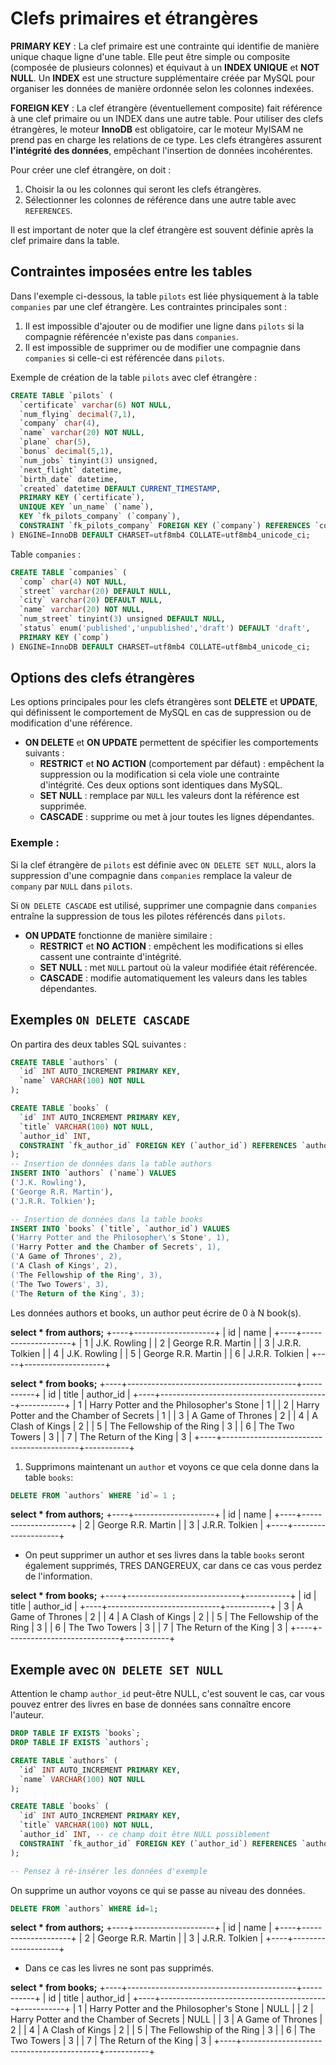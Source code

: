 # Clefs primaires et étrangères

**PRIMARY KEY** : La clef primaire est une contrainte qui identifie de manière unique chaque ligne d'une table. Elle peut être simple ou composite (composée de plusieurs colonnes) et équivaut à un **INDEX UNIQUE** et **NOT NULL**. Un **INDEX** est une structure supplémentaire créée par MySQL pour organiser les données de manière ordonnée selon les colonnes indexées.

**FOREIGN KEY** : La clef étrangère (éventuellement composite) fait référence à une clef primaire ou un INDEX dans une autre table. Pour utiliser des clefs étrangères, le moteur **InnoDB** est obligatoire, car le moteur MyISAM ne prend pas en charge les relations de ce type. Les clefs étrangères assurent **l'intégrité des données**, empêchant l'insertion de données incohérentes.

Pour créer une clef étrangère, on doit :

1. Choisir la ou les colonnes qui seront les clefs étrangères.
2. Sélectionner les colonnes de référence dans une autre table avec `REFERENCES`.

Il est important de noter que la clef étrangère est souvent définie après la clef primaire dans la table.

## Contraintes imposées entre les tables

Dans l'exemple ci-dessous, la table `pilots` est liée physiquement à la table `companies` par une clef étrangère. Les contraintes principales sont :

1. Il est impossible d'ajouter ou de modifier une ligne dans `pilots` si la compagnie référencée n'existe pas dans `companies`.
2. Il est impossible de supprimer ou de modifier une compagnie dans `companies` si celle-ci est référencée dans `pilots`.

Exemple de création de la table `pilots` avec clef étrangère :

```sql
CREATE TABLE `pilots` (
  `certificate` varchar(6) NOT NULL,
  `num_flying` decimal(7,1),
  `company` char(4),
  `name` varchar(20) NOT NULL,
  `plane` char(5),
  `bonus` decimal(5,1),
  `num_jobs` tinyint(3) unsigned,
  `next_flight` datetime,
  `birth_date` datetime,
  `created` datetime DEFAULT CURRENT_TIMESTAMP,
  PRIMARY KEY (`certificate`),
  UNIQUE KEY `un_name` (`name`),
  KEY `fk_pilots_company` (`company`),
  CONSTRAINT `fk_pilots_company` FOREIGN KEY (`company`) REFERENCES `companies` (`comp`)
) ENGINE=InnoDB DEFAULT CHARSET=utf8mb4 COLLATE=utf8mb4_unicode_ci;
```

Table `companies` :

```sql
CREATE TABLE `companies` (
  `comp` char(4) NOT NULL,
  `street` varchar(20) DEFAULT NULL,
  `city` varchar(20) DEFAULT NULL,
  `name` varchar(20) NOT NULL,
  `num_street` tinyint(3) unsigned DEFAULT NULL,
  `status` enum('published','unpublished','draft') DEFAULT 'draft',
  PRIMARY KEY (`comp`)
) ENGINE=InnoDB DEFAULT CHARSET=utf8mb4 COLLATE=utf8mb4_unicode_ci;
```

## Options des clefs étrangères

Les options principales pour les clefs étrangères sont **DELETE** et **UPDATE**, qui définissent le comportement de MySQL en cas de suppression ou de modification d'une référence.

- **ON DELETE** et **ON UPDATE** permettent de spécifier les comportements suivants :
  - **RESTRICT** et **NO ACTION** (comportement par défaut) : empêchent la suppression ou la modification si cela viole une contrainte d'intégrité. Ces deux options sont identiques dans MySQL.
  - **SET NULL** : remplace par `NULL` les valeurs dont la référence est supprimée.
  - **CASCADE** : supprime ou met à jour toutes les lignes dépendantes. 

### Exemple : 
Si la clef étrangère de `pilots` est définie avec `ON DELETE SET NULL`, alors la suppression d'une compagnie dans `companies` remplace la valeur de `company` par `NULL` dans `pilots`.

Si `ON DELETE CASCADE` est utilisé, supprimer une compagnie dans `companies` entraîne la suppression de tous les pilotes référencés dans `pilots`.

- **ON UPDATE** fonctionne de manière similaire :
  - **RESTRICT** et **NO ACTION** : empêchent les modifications si elles cassent une contrainte d'intégrité.
  - **SET NULL** : met `NULL` partout où la valeur modifiée était référencée.
  - **CASCADE** : modifie automatiquement les valeurs dans les tables dépendantes.

## Exemples  `ON DELETE CASCADE`

On partira des deux tables SQL suivantes : 

```sql
CREATE TABLE `authors` (
  `id` INT AUTO_INCREMENT PRIMARY KEY,
  `name` VARCHAR(100) NOT NULL
);

CREATE TABLE `books` (
  `id` INT AUTO_INCREMENT PRIMARY KEY,
  `title` VARCHAR(100) NOT NULL,
  `author_id` INT,
  CONSTRAINT `fk_author_id` FOREIGN KEY (`author_id`) REFERENCES `authors`(`id`) ON DELETE CASCADE
);
-- Insertion de données dans la table authors
INSERT INTO `authors` (`name`) VALUES
('J.K. Rowling'),
('George R.R. Martin'),
('J.R.R. Tolkien');

-- Insertion de données dans la table books
INSERT INTO `books` (`title`, `author_id`) VALUES
('Harry Potter and the Philosopher\'s Stone', 1),
('Harry Potter and the Chamber of Secrets', 1),
('A Game of Thrones', 2),
('A Clash of Kings', 2),
('The Fellowship of the Ring', 3),
('The Two Towers', 3),
('The Return of the King', 3);
```
Les données authors et books, un author peut écrire de 0 à N book(s).

**select * from authors;**
+----+--------------------+
| id | name               |
+----+--------------------+
|  1 | J.K. Rowling       |
|  2 | George R.R. Martin |
|  3 | J.R.R. Tolkien     |
|  4 | J.K. Rowling       |
|  5 | George R.R. Martin |
|  6 | J.R.R. Tolkien     |
+----+--------------------+

**select * from books;**
+----+------------------------------------------+-----------+
| id | title                                    | author_id |
+----+------------------------------------------+-----------+
|  1 | Harry Potter and the Philosopher's Stone |         1 |
|  2 | Harry Potter and the Chamber of Secrets  |         1 |
|  3 | A Game of Thrones                        |         2 |
|  4 | A Clash of Kings                         |         2 |
|  5 | The Fellowship of the Ring               |         3 |
|  6 | The Two Towers                           |         3 |
|  7 | The Return of the King                   |         3 |
+----+------------------------------------------+-----------+

1. Supprimons maintenant un `author` et voyons ce que cela donne dans la table `books`:

```sql
DELETE FROM `authors` WHERE `id`= 1 ;
```
**select * from authors;**
+----+--------------------+
| id | name               |
+----+--------------------+
|  2 | George R.R. Martin |
|  3 | J.R.R. Tolkien     |
+----+--------------------+

- On peut supprimer un author et ses livres dans la table `books` seront également supprimés, TRES DANGEREUX, car dans ce cas vous perdez de l'information.

**select * from books;**
+----+----------------------------+-----------+
| id | title                      | author_id |
+----+----------------------------+-----------+
|  3 | A Game of Thrones          |         2 |
|  4 | A Clash of Kings           |         2 |
|  5 | The Fellowship of the Ring |         3 |
|  6 | The Two Towers             |         3 |
|  7 | The Return of the King     |         3 |
+----+----------------------------+-----------+

## Exemple avec `ON DELETE SET NULL`

Attention le champ `author_id` peut-être NULL, c'est souvent le cas, car vous pouvez entrer des livres en base de données sans connaître encore l'auteur.

```sql
DROP TABLE IF EXISTS `books`;
DROP TABLE IF EXISTS `authors`;

CREATE TABLE `authors` (
  `id` INT AUTO_INCREMENT PRIMARY KEY,
  `name` VARCHAR(100) NOT NULL
);

CREATE TABLE `books` (
  `id` INT AUTO_INCREMENT PRIMARY KEY,
  `title` VARCHAR(100) NOT NULL,
  `author_id` INT, -- ce champ doit être NULL possiblement
  CONSTRAINT `fk_author_id` FOREIGN KEY (`author_id`) REFERENCES `authors`(`id`) ON DELETE SET NULL
);

-- Pensez à ré-insérer les données d'exemple
```
On supprime un author voyons ce qui se passe au niveau des données.

```sql
DELETE FROM `authors` WHERE id=1;
```
**select * from authors;**
+----+--------------------+
| id | name               |
+----+--------------------+
|  2 | George R.R. Martin |
|  3 | J.R.R. Tolkien     |
+----+--------------------+

- Dans ce cas les livres ne sont pas supprimés.

**select * from books;**
+----+------------------------------------------+-----------+
| id | title                                    | author_id |
+----+------------------------------------------+-----------+
|  1 | Harry Potter and the Philosopher's Stone |      NULL |
|  2 | Harry Potter and the Chamber of Secrets  |      NULL |
|  3 | A Game of Thrones                        |         2 |
|  4 | A Clash of Kings                         |         2 |
|  5 | The Fellowship of the Ring               |         3 |
|  6 | The Two Towers                           |         3 |
|  7 | The Return of the King                   |         3 |
+----+------------------------------------------+-----------+

